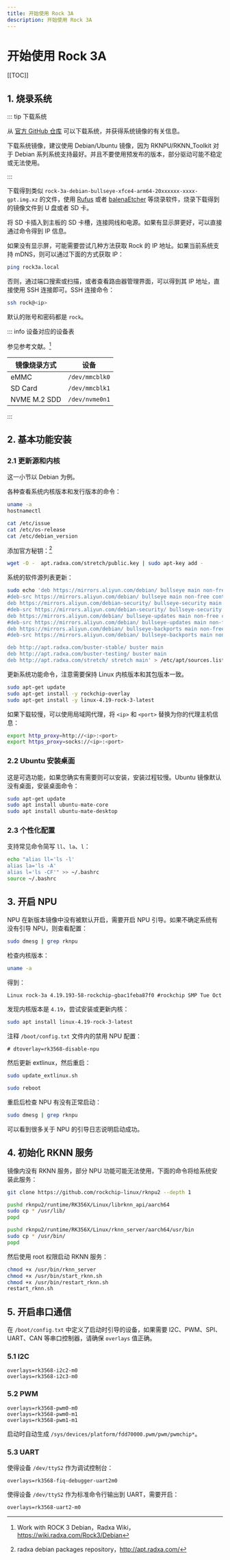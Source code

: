 ```yaml
---
title: 开始使用 Rock 3A
description: 开始使用 Rock 3A
---
```


# 开始使用 Rock 3A

[[TOC]]

## 1. 烧录系统

::: tip 下载系统

从 [官方 GitHub 仓库](https://github.com/radxa-build/rock-3a) 可以下载系统，并获得系统镜像的有关信息。

下载系统镜像，建议使用 Debian/Ubuntu 镜像，因为 RKNPU/RKNN_Toolkit 对于 Debian 系列系统支持最好。并且不要使用预发布的版本，部分驱动可能不稳定或无法使用。

:::

下载得到类似 `rock-3a-debian-bullseye-xfce4-arm64-20xxxxxx-xxxx-gpt.img.xz` 的文件，使用 [Rufus](https://rufus.ie/zh/) 或者 [balenaEtcher](https://www.balena.io/etcher/) 等烧录软件，烧录下载得到的镜像文件到 U 盘或者 SD 卡。

将 SD 卡插入到主板的 SD 卡槽，连接网线和电源。如果有显示屏更好，可以直接通过命令得到 IP 信息。

如果没有显示屏，可能需要尝试几种方法获取 Rock 的 IP 地址。如果当前系统支持 mDNS，则可以通过下面的方式获取 IP：

```bash
ping rock3a.local
```

否则，通过端口搜索或扫描，或者查看路由器管理界面，可以得到其 IP 地址，直接使用 SSH 连接即可。SSH 连接命令：

```bash
ssh rock@<ip>
```

默认的账号和密码都是 `rock`。

::: info 设备对应的设备表

参见参考文献。[^1]

[^1]: Work with ROCK 3 Debian，Radxa Wiki，<https://wiki.radxa.com/Rock3/Debian>

| 镜像烧录方式 | 设备           |
| ------------ | -------------- |
| eMMC         | `/dev/mmcblk0` |
| SD Card      | `/dev/mmcblk1` |
| NVME M.2 SDD | `/dev/nvme0n1` |

:::

## 2. 基本功能安装

### 2.1 更新源和内核

这一小节以 Debian 为例。

各种查看系统内核版本和发行版本的命令：

```bash
uname -a
hostnamectl

cat /etc/issue
cat /etc/os-release
cat /etc/debian_version
```

添加官方秘钥：[^2]

[^2]: radxa debian packages repository，<http://apt.radxa.com/>

```bash
wget -O -  apt.radxa.com/stretch/public.key | sudo apt-key add -
```

系统的软件源列表更新：

```bash
sudo echo 'deb https://mirrors.aliyun.com/debian/ bullseye main non-free contrib
#deb-src https://mirrors.aliyun.com/debian/ bullseye main non-free contrib
deb https://mirrors.aliyun.com/debian-security/ bullseye-security main
#deb-src https://mirrors.aliyun.com/debian-security/ bullseye-security main
deb https://mirrors.aliyun.com/debian/ bullseye-updates main non-free contrib
#deb-src https://mirrors.aliyun.com/debian/ bullseye-updates main non-free contrib
deb https://mirrors.aliyun.com/debian/ bullseye-backports main non-free contrib
#deb-src https://mirrors.aliyun.com/debian/ bullseye-backports main non-free contrib

deb http://apt.radxa.com/buster-stable/ buster main
deb http://apt.radxa.com/buster-testing/ buster main
deb http://apt.radxa.com/stretch/ stretch main' > /etc/apt/sources.list
```

更新系统功能命令，注意需要保持 Linux 内核版本和其包版本一致。

```bash
sudo apt-get update
sudo apt-get install -y rockchip-overlay
sudo apt-get install -y linux-4.19-rock-3-latest
```

如果下载较慢，可以使用局域网代理，将 `<ip>` 和 `<port>` 替换为你的代理主机信息：

```bash
export http_proxy=http://<ip>:<port>
export https_proxy=socks://<ip>:<port>
```

### 2.2 Ubuntu 安装桌面

这是可选功能，如果您确实有需要则可以安装，安装过程较慢。Ubuntu 镜像默认没有桌面，安装桌面命令：

```bash
sudo apt-get update
sudo apt install ubuntu-mate-core
sudo apt install ubuntu-mate-desktop
```

### 2.3 个性化配置

支持常见命令简写 `ll`、`la`、`l`：

```bash
echo "alias ll='ls -l'
alias la='ls -A'
alias l='ls -CF'" >> ~/.bashrc
source ~/.bashrc
```

## 3. 开启 NPU

NPU 在新版本镜像中没有被默认开启，需要开启 NPU 引导。如果不确定系统有没有引导 NPU，则查看配置：

```bash
sudo dmesg | grep rknpu
```

检查内核版本：

```bash
uname -a
```

得到：

```txt
Linux rock-3a 4.19.193-58-rockchip-gbac1feba87f0 #rockchip SMP Tue Oct 18 09:36:57 UTC 2022 aarch64 aarch64 aarch64 GNU/Linux
```

发现内核版本是 `4.19`，尝试安装或更新内核：

```bash
sudo apt install linux-4.19-rock-3-latest
```

注释 `/boot/config.txt` 文件内的禁用 NPU 配置：

```properties
# dtoverlay=rk3568-disable-npu
```

然后更新 extlinux，然后重启：

```bash
sudo update_extlinux.sh

sudo reboot
```

重启后检查 NPU 有没有正常启动：

```bash
sudo dmesg | grep rknpu
```

可以看到很多关于 NPU 的引导日志说明启动成功。

## 4. 初始化 RKNN 服务

镜像内没有 RKNN 服务，部分 NPU 功能可能无法使用，下面的命令将给系统安装此服务：

```bash
git clone https://github.com/rockchip-linux/rknpu2 --depth 1

pushd rknpu2/runtime/RK356X/Linux/librknn_api/aarch64
sudo cp * /usr/lib/
popd

pushd rknpu2/runtime/RK356X/Linux/rknn_server/aarch64/usr/bin
sudo cp * /usr/bin/
popd
```

然后使用 root 权限启动 RKNN 服务：

```bash
chmod +x /usr/bin/rknn_server
chmod +x /usr/bin/start_rknn.sh
chmod +x /usr/bin/restart_rknn.sh
restart_rknn.sh
```

## 5. 开启串口通信

在 `/boot/config.txt` 中定义了启动时引导的设备，如果需要 I2C、PWM、SPI、UART、CAN 等串口控制器，请确保 `overlays` 值正确。

### 5.1 I2C

```properties
overlays=rk3568-i2c2-m0
overlays=rk3568-i2c3-m0
```

### 5.2 PWM

```properties
overlays=rk3568-pwm0-m0
overlays=rk3568-pwm0-m1
overlays=rk3568-pwm1-m1
```

启动时自动生成 `/sys/devices/platform/fdd70000.pwm/pwm/pwmchip*`。

### 5.3 UART

使得设备 `/dev/ttyS2` 作为调试控制台：

```properties
overlays=rk3568-fiq-debugger-uart2m0
```

使得设备 `/dev/ttyS2` 作为标准命令行输出到 UART，需要开启：

```properties
overlays=rk3568-uart2-m0
```
